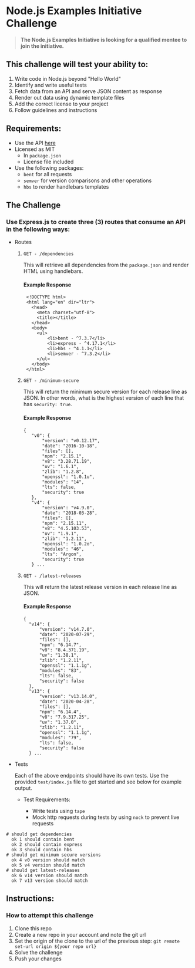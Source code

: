 # Node.js Examples Initiative Challenge

> **The Node.js Examples Initiative is looking for a qualified mentee to join the initiative.**

## This challenge will test your ability to:

1. Write code in Node.js beyond "Hello World"
2. Identify and write useful tests
3. Fetch data from an API and serve JSON content as response
4. Render out data using dynamic template files
5. Add the correct license to your project
6. Follow guidelines and instructions

## Requirements:

- Use the API [here](https://nodejs.org/dist/index.json)
- Licensed as MIT
  - In `package.json`
  - License file included
- Use the following packages:
  - `bent` for all requests
  - `semver` for version comparisons and other operations
  - `hbs` to render handlebars templates

## The Challenge

### Use Express.js to create three (3) routes that consume an API in the following ways:

- Routes

  1. `GET - /dependencies`

     This will retrieve all dependencies from the `package.json` and render HTML using handlebars.

     #### Example Response

     ```
      <!DOCTYPE html>
      <html lang="en" dir="ltr">
        <head>
          <meta charset="utf-8">
          <title></title>
        </head>
        <body>
          <ul>
              <li>bent - ^7.3.7</li>
              <li>express - ^4.17.1</li>
              <li>hbs - ^4.1.1</li>
              <li>semver - ^7.3.2</li>
          </ul>
        </body>
      </html>
     ```

  2. `GET - /minimum-secure`

     This will return the minimum secure version for each release line as JSON. In other words, what is the highest version of each line that has `security: true`.

     #### Example Response

     ```
     {
        "v0": {
            "version": "v0.12.17",
            "date": "2016-10-18",
            "files": [],
            "npm": "2.15.1",
            "v8": "3.28.71.19",
            "uv": "1.6.1",
            "zlib": "1.2.8",
            "openssl": "1.0.1u",
            "modules": "14",
            "lts": false,
            "security": true
        },
        "v4": {
            "version": "v4.9.0",
            "date": "2018-03-28",
            "files": [],
            "npm": "2.15.11",
            "v8": "4.5.103.53",
            "uv": "1.9.1",
            "zlib": "1.2.11",
            "openssl": "1.0.2o",
            "modules": "46",
            "lts": "Argon",
            "security": true
        } ...

     ```

  3. `GET - /latest-releases`

     This will return the latest release version in each release line as JSON.

     #### Example Response

     ```
     {
       "v14": {
           "version": "v14.7.0",
           "date": "2020-07-29",
           "files": [],
           "npm": "6.14.7",
           "v8": "8.4.371.19",
           "uv": "1.38.1",
           "zlib": "1.2.11",
           "openssl": "1.1.1g",
           "modules": "83",
           "lts": false,
           "security": false
       },
       "v13": {
           "version": "v13.14.0",
           "date": "2020-04-28",
           "files": [],
           "npm": "6.14.4",
           "v8": "7.9.317.25",
           "uv": "1.37.0",
           "zlib": "1.2.11",
           "openssl": "1.1.1g",
           "modules": "79",
           "lts": false,
           "security": false
       } ...

     ```

* Tests

  Each of the above endpoints should have its own tests. Use the provided `test/index.js` file to get started and see below for example output.

  - Test Requirements:

    - Write tests using `tape`
    - Mock http requests during tests by using `nock` to prevent live requests

```
# should get dependencies
  ok 1 should contain bent
  ok 2 should contain express
  ok 3 should contain hbs
# should get minimum secure versions
  ok 4 v0 version should match
  ok 5 v4 version should match
# should get latest-releases
  ok 6 v14 version should match
  ok 7 v13 version should match
```

## Instructions:

### How to attempt this challenge

1. Clone this repo
2. Create a new repo in your account and note the git url
3. Set the origin of the clone to the url of the previous step: `git remote set-url origin ${your repo url}`
4. Solve the challenge
5. Push your changes
